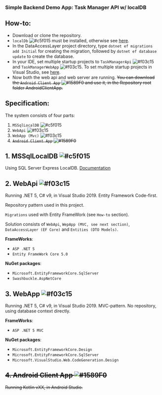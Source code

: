 ### Simple Backend Demo App: Task Manager API w/ localDB

## How-to:
* Download or clone the repository. 
* `localDb` ![#c5f015](https://via.placeholder.com/15/c5f015/000000?text=+) must be installed, otherwise see [here](https://docs.microsoft.com/en-us/sql/database-engine/configure-windows/sql-server-express-localdb?view=sql-server-ver15).
* In the DataAccessLayer project directory, type ```dotnet ef migrations add Initial``` for creating the migration, followed by ```dotnet ef database update``` to create the database.
* In your IDE, set multiple startup projects to `TaskManagerApi` ![#f03c15](https://via.placeholder.com/15/f03c15/000000?text=+) and `TaskManagerWebApp` ![#f03c15](https://via.placeholder.com/15/f03c15/000000?text=+). To set multiple startup projects in Visual Studio, see [here](https://docs.microsoft.com/en-us/visualstudio/ide/how-to-set-multiple-startup-projects?view=vs-2019).
* Now both the web api and web server are running. <s>You can download the `Android Client App` ![#1589F0](https://via.placeholder.com/15/1589F0/000000?text=+) and use it, in the Repository root folder AndroidClientApp.</s>

## Specification:
The system consists of four parts:
1. `MSSqlLocalDB` ![#c5f015](https://via.placeholder.com/15/c5f015/000000?text=+)
2. `WebApi` ![#f03c15](https://via.placeholder.com/15/f03c15/000000?text=+)
3. `WebApp (Mvc)` ![#f03c15](https://via.placeholder.com/15/f03c15/000000?text=+)
4. <s>`Android Client App` ![#1589F0](https://via.placeholder.com/15/1589F0/000000?text=+)</s>

## 1. **MSSqlLocalDB** ![#c5f015](https://via.placeholder.com/15/c5f015/000000?text=+)
Using SQL Server Express LocalDB. [Documentation](https://docs.microsoft.com/en-us/sql/database-engine/configure-windows/sql-server-express-localdb?view=sql-server-ver15)

## 2. **WebApi** ![#f03c15](https://via.placeholder.com/15/f03c15/000000?text=+)
Running .NET 5, C# v9, in Visual Studio 2019. Entity Framework Code-first. 

Repository pattern used in this project.

`Migrations` used with Entity FrameWork (see `How-to` section).

Solution consists of `WebApi`, `WepApp (MVC, see next section)`, `DataAccessLayer (EF Core)` and `Entities (DTO Models)`.

**FrameWorks**:
* `ASP .NET 5`
* `Entity FrameWork Core 5.0`

**NuGet packages**: 
* `Microsoft.EntityFrameworkCore.SqlServer`
* `Swashbuckle.AspNetCore`

## 3. **WebApp** ![#f03c15](https://via.placeholder.com/15/f03c15/000000?text=+)
Running .NET 5, C# v9, in Visual Studio 2019. MVC-pattern. No repository, using database context directly.

**FrameWorks**:
* `ASP .NET 5 MVC`

**NuGet packages**: 
* `Microsoft.EntityFrameworkCore.Design`
* `Microsoft.EntityFrameworkCore.SqlServer`
* `Microsoft.VisualStudio.Web.CodeGeneration.Design`

## <s>4. **Android Client App** ![#1589F0](https://via.placeholder.com/15/1589F0/000000?text=+)
Running Kotlin vXX, in Android Studio. </s>
